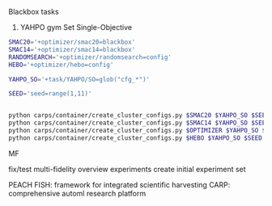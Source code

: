 Blackbox tasks

1. YAHPO gym Set Single-Objective
```bash
SMAC20='+optimizer/smac20=blackbox'
SMAC14='+optimizer/smac14=blackbox'
RANDOMSEARCH='+optimizer/randomsearch=config'
HEBO='+optimizer/hebo=config'

YAHPO_SO='+task/YAHPO/SO=glob("cfg_*")'

SEED='seed=range(1,11)'


python carps/container/create_cluster_configs.py $SMAC20 $YAHPO_SO $SEED --multirun
python carps/container/create_cluster_configs.py $SMAC14 $YAHPO_SO $SEED --multirun
python carps/container/create_cluster_configs.py $OPTIMIZER $YAHPO_SO $SEED --multirun
python carps/container/create_cluster_configs.py $HEBO $YAHPO_SO $SEED --multirun

```


MF


fix/test multi-fidelity
overview experiments
create initial experiment set


PEACH
FISH:  framework for integrated scientific harvesting
CARP: comprehensive automl research platform
